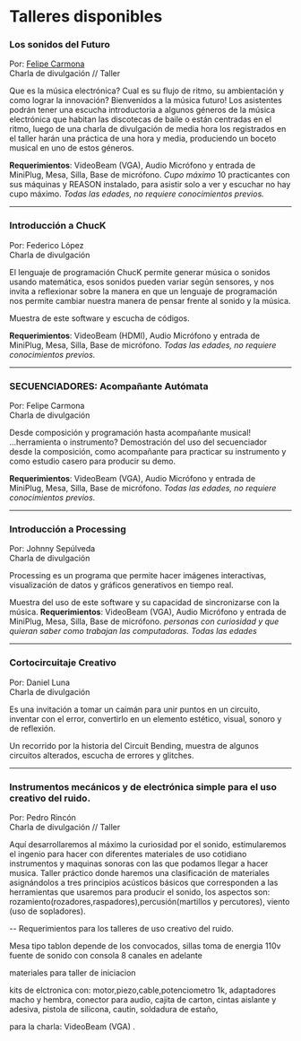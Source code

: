 # Talleres disponibles 

### Los sonidos del Futuro
Por: [Felipe Carmona](https://github.com/electropipe) <br>
Charla de divulgación // Taller <br>

Que es la música electrónica? Cual es su flujo de ritmo, su ambientación y como lograr la innovación? Bienvenidos a la música futuro!
Los asistentes podrán tener una escucha introductoria a algunos géneros de la música electrónica que habitan las discotecas de baile o están centradas en el ritmo, luego de una charla de divulgación de media hora los registrados en el taller harán una práctica de una hora y media, produciendo un boceto musical  en uno de estos géneros. 

__Requerimientos__: VideoBeam (VGA), Audio Micrófono y entrada de MiniPlug, Mesa, Silla, Base de micrófono.
*Cupo máximo* 10 practicantes con sus máquinas y REASON instalado, para asistir solo a ver y escuchar no hay cupo máximo.
*Todas las edades, no requiere conocimientos previos.*

---

### Introducción a ChucK 
Por: Federico López <br>
Charla de divulgación <br>

El lenguaje de programación ChucK permite generar música o sonidos usando matemática, esos sonidos pueden variar según sensores, y nos invita a reflexionar sobre la manera en que un lenguaje de programación nos permite cambiar nuestra manera de pensar frente al sonido y la música.

Muestra de este software y escucha de códigos.

__Requerimientos__: VideoBeam (HDMI), Audio Micrófono y entrada de MiniPlug, Mesa, Silla, Base de micrófono.
*Todas las edades, no requiere conocimientos previos.*

---

### SECUENCIADORES: Acompañante Autómata
Por: Felipe Carmona<br>
Charla de divulgación<br>

Desde composición y programación hasta acompañante musical! ...herramienta o instrumento? Demostración del uso del secuenciador desde la composición, como acompañante para practicar su instrumento y como estudio casero para producir su demo.

__Requerimientos__: VideoBeam (VGA), Audio Micrófono y entrada de MiniPlug, Mesa, Silla, Base de micrófono.
*Todas las edades, no requiere conocimientos previos.*

---

### Introducción a Processing
Por: Johnny Sepúlveda<br>
Charla de divulgación<br>

Processing es un programa que permite hacer imágenes interactivas, visualización de datos y gráficos generativos en tiempo real.

Muestra del uso de este software y su capacidad de sincronizarse con la música.
__Requerimientos__: VideoBeam (VGA), Audio Micrófono y entrada de MiniPlug, Mesa, Silla, Base de micrófono.
*personas con curiosidad y que quieran saber como trabajan las computadoras. Todas las edades*

---

### Cortocircuitaje Creativo
Por: Daniel Luna<br>
Charla de divulgación<br>

Es una invitación a tomar un caimán para unir puntos en un circuito, inventar con el error, convertirlo en un elemento estético, visual, sonoro y de reflexión.

Un recorrido por la historia del Circuit Bending, muestra de algunos circuitos alterados, escucha de errores y glitches.

---

### Instrumentos mecánicos y de electrónica simple para el uso creativo del ruido.
Por: Pedro Rincón<br>
Charla de divulgación // Taller<br>

Aquí desarrollaremos al máximo la curiosidad por el sonido, estimularemos el ingenio para hacer con diferentes materiales de uso cotidiano instrumentos y maquinas sonoras con las que podamos llegar a hacer musica.
Taller práctico donde haremos una clasificación de materiales asignándolos a tres principios acústicos
básicos que corresponden a las herramientas que usaremos para producir el sonido, los aspectos son: rozamiento(rozadores,raspadores),percusión(martillos y percutores), viento (uso de sopladores).

-- Requerimientos para los talleres de uso creativo del ruido.

Mesa tipo tablon depende de los convocados, sillas 
toma de energia 110v
fuente de sonido con consola  8 canales en adelante


materiales para taller de iniciacion 

kits de elctronica con: motor,piezo,cable,potenciometro 1k, adaptadores macho y hembra, conector para audio, cajita de carton, cintas aislante y adesiva, pistola de silicona, cautin, soldadura de estaño,


para la charla: VideoBeam (VGA) .


